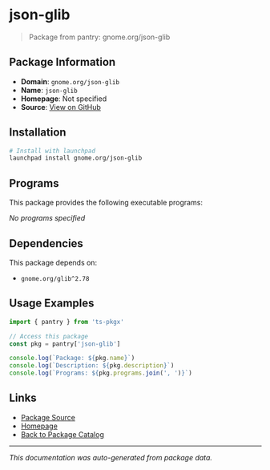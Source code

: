 # json-glib

> Package from pantry: gnome.org/json-glib

## Package Information

- **Domain**: `gnome.org/json-glib`
- **Name**: `json-glib`
- **Homepage**: Not specified
- **Source**: [View on GitHub](https://github.com/pkgxdev/pantry/tree/main/projects/gnome.org/json-glib/package.yml)

## Installation

```bash
# Install with launchpad
launchpad install gnome.org/json-glib
```

## Programs

This package provides the following executable programs:

*No programs specified*

## Dependencies

This package depends on:

- `gnome.org/glib^2.78`

## Usage Examples

```typescript
import { pantry } from 'ts-pkgx'

// Access this package
const pkg = pantry['json-glib']

console.log(`Package: ${pkg.name}`)
console.log(`Description: ${pkg.description}`)
console.log(`Programs: ${pkg.programs.join(', ')}`)
```

## Links

- [Package Source](https://github.com/pkgxdev/pantry/tree/main/projects/gnome.org/json-glib/package.yml)
- [Homepage](#)
- [Back to Package Catalog](../../../package-catalog.md)

---

*This documentation was auto-generated from package data.*

